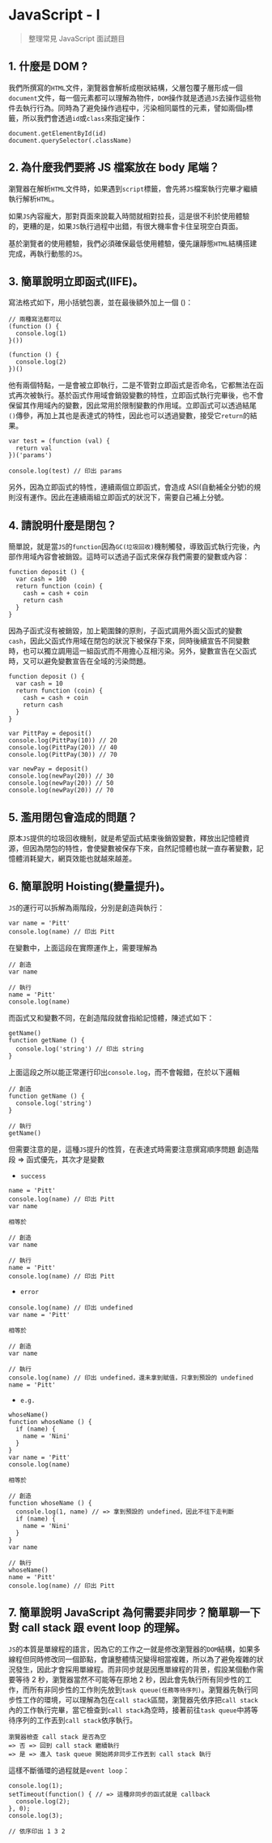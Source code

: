 # JavaScript - I

> 整理常見 JavaScript 面試題目

## 1. 什麼是 DOM ?
我們所撰寫的`HTML`文件，瀏覽器會解析成樹狀結構，父層包覆子層形成一個`document`文件，每一個元素都可以理解為物件，`DOM`操作就是透過`JS`去操作這些物件去執行行為。同時為了避免操作過程中，污染相同屬性的元素，譬如兩個`p`標籤，所以我們會透過`id`或`class`來指定操作：
```
document.getElementById(id)
document.querySelector(.className)
```

## 2. 為什麼我們要將 JS 檔案放在 body 尾端？
瀏覽器在解析`HTML`文件時，如果遇到`script`標籤，會先將`JS`檔案執行完畢才繼續執行解析`HTML`。

如果`JS`內容龐大，那對頁面來說載入時間就相對拉長，這是很不利於使用體驗的，更糟的是，如果`JS`執行過程中出錯，有很大機率會卡住呈現空白頁面。

基於瀏覽者的使用體驗，我們必須確保最低使用體驗，優先讓靜態`HTML`結構搭建完成，再執行動態的`JS`。

## 3. 簡單說明立即函式(IIFE)。
寫法格式如下，用小括號包裹，並在最後額外加上一個 ()：

```
// 兩種寫法都可以
(function () {
  console.log(1)
}())

(function () {
  console.log(2)
})()
```

他有兩個特點，一是會被立即執行，二是不管對立即函式是否命名，它都無法在函式再次被執行。基於函式作用域會銷毀變數的特性，立即函式執行完畢後，也不會保留其作用域內的變數，因此常用於限制變數的作用域。立即函式可以透過結尾`()`傳參，再加上其也是表達式的特性，因此也可以透過變數，接受它`return`的結果。

```
var test = (function (val) {
  return val
})('params')

console.log(test) // 印出 params
```

另外，因為立即函式的特性，連續兩個立即函式，會造成 ASI(自動補全分號)的規則沒有運作。因此在連續兩組立即函式的狀況下，需要自己補上分號。

## 4. 請說明什麼是閉包？
簡單說，就是當`JS`的`function`因為`GC(垃圾回收)`機制觸發，導致函式執行完後，內部作用域內容會被銷毀。這時可以透過子函式來保存我們需要的變數或內容：

```
function deposit () {
  var cash = 100
  return function (coin) {
    cash = cash + coin
    return cash
  }
}
```

因為子函式沒有被銷毀，加上範圍鍊的原則，子函式調用外面父函式的變數`cash`，因此父函式作用域在閉包的狀況下被保存下來，同時後續宣告不同變數時，也可以獨立調用這一組函式而不用擔心互相污染。另外，變數宣告在父函式時，又可以避免變數宣告在全域的污染問題。

```
function deposit () {
  var cash = 10
  return function (coin) {
    cash = cash + coin
    return cash
  }
}

var PittPay = deposit()
console.log(PittPay(10)) // 20
console.log(PittPay(20)) // 40
console.log(PittPay(30)) // 70

var newPay = deposit()
console.log(newPay(20)) // 30
console.log(newPay(20)) // 50
console.log(newPay(20)) // 70
```

## 5. 濫用閉包會造成的問題？
原本`JS`提供的垃圾回收機制，就是希望函式結束後銷毀變數，釋放出記憶體資源，但因為閉包的特性，會使變數被保存下來，自然記憶體也就一直存著變數，記憶體消耗變大，網頁效能也就越來越差。

## 6. 簡單說明 Hoisting(變量提升)。
`JS`的運行可以拆解為兩階段，分別是創造與執行：
```
var name = 'Pitt'
console.log(name) // 印出 Pitt
```
在變數中，上面這段在實際運作上，需要理解為
```
// 創造
var name

// 執行
name = 'Pitt'
console.log(name)
```
而函式又和變數不同，在創造階段就會指給記憶體，陳述式如下：
```
getName()
function getName () {
  console.log('string') // 印出 string
}
```
上面這段之所以能正常運行印出`console.log`，而不會報錯，在於以下邏輯
```
// 創造
function getName () {
  console.log('string')
}

// 執行
getName()
```
但需要注意的是，這種`JS`提升的性質，在表達式時需要注意撰寫順序問題
創造階段 => 函式優先，其次才是變數
- `success`

```
name = 'Pitt'
console.log(name) // 印出 Pitt
var name

相等於

// 創造
var name

// 執行
name = 'Pitt'
console.log(name) // 印出 Pitt
```
- `error`

```
console.log(name) // 印出 undefined
var name = 'Pitt'

相等於

// 創造
var name

// 執行
console.log(name) // 印出 undefined，還未拿到賦值，只拿到預設的 undefined
name = 'Pitt'
```

- `e.g.`

```
whoseName()
function whoseName () {
  if (name) {
    name = 'Nini'
  }
}
var name = 'Pitt'
console.log(name)

相等於

// 創造
function whoseName () {
  console.log(1, name) // => 拿到預設的 undefined，因此不往下走判斷
  if (name) {
    name = 'Nini'
  }
}
var name

// 執行
whoseName()
name = 'Pitt'
console.log(name) // 印出 Pitt
```

## 7. 簡單說明 JavaScript 為何需要非同步？簡單聊一下對 call stack 跟 event loop 的理解。
`JS`的本質是單線程的語言，因為它的工作之一就是修改瀏覽器的`DOM`結構，如果多線程但同時修改同一個節點，會讓整體情況變得相當複雜，所以為了避免複雜的狀況發生，因此才會採用單線程。而非同步就是因應單線程的背景，假設某個動作需要等待 2 秒，瀏覽器當然不可能等在原地 2 秒，因此會先執行所有同步性的工作，而所有非同步性的工作則先放到`task queue(任務等待序列)`。瀏覽器先執行同步性工作的環境，可以理解為包在`call stack`區間，瀏覽器先依序把`call stack`內的工作執行完畢，當它檢查到`call stack`為空時，接著前往`task queue`中將等待序列的工作丟到`call stack`依序執行。
```
瀏覽器檢查 call stack 是否為空
=> 否 => 回到 call stack 繼續執行
=> 是 => 進入 task queue 開始將非同步工作丟到 call stack 執行
```
這樣不斷循環的過程就是`event loop`：
```
console.log(1);
setTimeout(function() { // => 這種非同步的函式就是 callback
  console.log(2);
}, 0);
console.log(3);

// 依序印出 1 3 2
```
